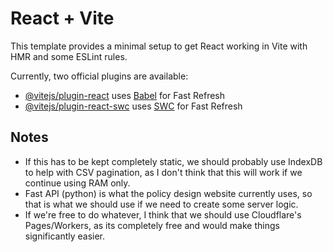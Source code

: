 # React + Vite

This template provides a minimal setup to get React working in Vite with HMR and some ESLint rules.

Currently, two official plugins are available:

- [@vitejs/plugin-react](https://github.com/vitejs/vite-plugin-react/blob/main/packages/plugin-react/README.md) uses [Babel](https://babeljs.io/) for Fast Refresh
- [@vitejs/plugin-react-swc](https://github.com/vitejs/vite-plugin-react-swc) uses [SWC](https://swc.rs/) for Fast Refresh

## Notes
* If this has to be kept completely static, we should probably use IndexDB to help with CSV pagination, as I don't think that this will work if we continue using RAM only.
* Fast API (python) is what the policy design website currently uses, so that is what we should use if we need to create some server logic. 
* If we're free to do whatever, I think that we should use Cloudflare's Pages/Workers, as its completely free and would make things significantly easier.
